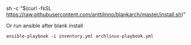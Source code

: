 sh -c "$(curl -fsSL https://raw.githubusercontent.com/anttilinno/blankarch/master/install.sh)"

Or run ansible after blank install
```
ansible-playbook -i inventory.yml archlinux-playbook.yml
```
